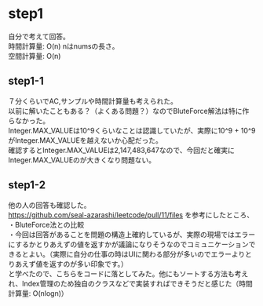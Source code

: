 # step1
自分で考えて回答。  
時間計算量: O(n) nはnumsの長さ。  
空間計算量: O(n) 

## step1-1
７分くらいでAC,サンプルや時間計算量も考えられた。  
以前に解いたこともある？（よくある問題？）なのでBluteForce解法は特に作らなかった。  
Integer.MAX_VALUEは10^9くらいなことは認識していたが、実際に10^9 + 10^9がInteger.MAX_VALUEを越えないか心配だった。  
確認するとInteger.MAX_VALUEは2,147,483,647なので、今回だと確実にInteger.MAX_VALUEのが大きくなり問題ない。

## step1-2
他の人の回答も確認した。  
https://github.com/seal-azarashi/leetcode/pull/11/files
を参考にしたところ、  
・BluteForce法との比較  
・今回は回答があることを問題の構造上確約しているが、実際の現場ではエラーにするかとりあえずの値を返すかが議論になりそうなのでコミュニケーションできるとよい。（実際に自分の仕事の時はUIに関わる部分が多いのでエラーよりとりあえず値を返すのが多い印象です。）  
と学べたので、こちらをコードに落としてみた。他にもソートする方法も考えれ、Index管理のため独自のクラスなどで実装すればできそうだと感じた（時間計算量: O(nlogn)）
